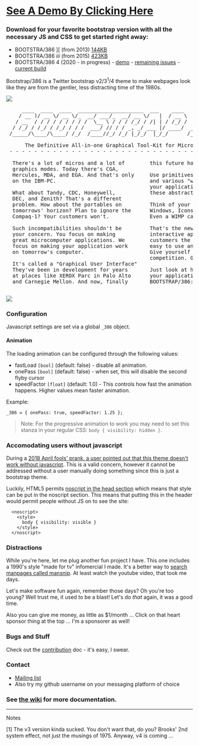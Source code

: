 # [See A Demo By Clicking Here](http://kristopolous.github.io/BOOTSTRA.386/)

### Download for your favorite bootstrap version with all the necessary JS and CSS to get started right away:

 * BOOTSTRA/386 ][ (from 2013) [144KB](https://github.com/kristopolous/BOOTSTRA.386/blob/master/bootstra.386-latest-v2.zip?raw=true)
 * BOOTSTRA/386 <i>iii</i> (from 2015) [423KB](https://github.com/kristopolous/BOOTSTRA.386/blob/master/shit-that-dont-work/bootstra.386-latest-v3.zip?raw=true)
 * BOOTSTRA/386 4 (2020 - in progress) - [demo](http://kristopolous.github.io/BOOTSTRA.386/demo.html) - [remaining issues](https://github.com/kristopolous/BOOTSTRA.386/issues/85) - [current build](https://github.com/kristopolous/BOOTSTRA.386/blob/master/bootstra.386-latest-v4.zip?raw=true)

Bootstrap/386 is a Twitter bootstrap v2/3<sup>1</sup>/4 theme to make webpages look like they are from the gentler, less distracting time of the 1980s. 

<a href=http://i.imgur.com/chWpJfb.jpg><img src=http://i.imgur.com/chWpJfbl.jpg></a>
<pre>
     ____  ____  ____  _____________________  ___    ____        __   _____ ____  _____
    / __ )/ __ \/ __ \/_  __/ ___/_  __/ __ \/   |  / __ \     _/_/  |__  /( __ )/ ___/
   / __  / / / / / / / / /  \__ \ / / / /_/ / /| | / /_/ /   _/_/     /_ &lt;/ __  / __ \ 
  / /_/ / /_/ / /_/ / / /  ___/ // / / _, _/ ___ |/ ____/  _/_/     ___/ / /_/ / /_/ / 
 /_____/\____/\____/ /_/  /____//_/ /_/ |_/_/  |_/_/      /_/      /____/\____/\____/  

      The Definitive All-in-one Graphical Tool-Kit for Micros and Terminals.  
 - - - - - - - - - - - - - - - - - - - - - - - - - - - - - - - - - - - - - - - - - - 

  There's a lot of micros and a lot of        this future has arrived.
  graphics modes. Today there's CGA,          
  Hercules, MDA, and EGA. And that's only     Use primitives like buttons, "toolbars"
  on the IBM-PC.                              and various "widgets" that will control
                                              your application. We handle rendering
  What about Tandy, CDC, Honeywell,           these abstractions on screen for you.
  DEC, and Zenith? That's a different          
  problem. How about the portables on         Think of your software in terms of
  tomorrows' horizon? Plan to ignore the      Windows, Icons, Menus, and Pull-Downs.
  Compaq-1? Your customers won't.             Even a WIMP can do it (TM).
                                              
  Such incompatibilities shouldn't be         That's the new paradigm of full-screen
  your concern. You focus on making           interactive applications. Give your
  great microcomputer applications. We        customers the rich interface that are
  focus on making your application work       easy to use and also, easy to create.
  on tomorrow's computer.                     Give yourself that one-leg up on your
                                              competition. GUI is Good. GUI is God.
  It's called a "Graphical User Interface"    
  They've been in development for years       Just look at how beautiful
  at places like XEROX Parc in Palo Alto      your application can look with
  and Carnegie Mellon. And now, finally       BOOTSTRAP/386:

</pre>

<img src=http://i.imgur.com/CZKrANV.png>


### Configuration

Javascript settings are set via a global `_386` object.

#### Animation
The loading animation can be configured through the following values:

  * fastLoad `[bool]` (default: false) - disable all animation.
  * onePass `[bool]` (default: false) - when set, this will disable the second flyby cursor
  * speedFactor `[float]` (default: 1.0) - This controls how fast the animation happens. Higher values mean faster animation.

Example:

    _386 = { onePass: true, speedFactor: 1.25 };

> Note: For the progressive animation to work you may need to set this stanza in your regular CSS: `body { visibility: hidden }`.

### Accomodating users without javascript

During a [2018 April fools' prank, a user pointed out that this theme doesn't work without javascript](https://www.reddit.com/r/linux/comments/88lump/manjaro_websites_april_1st_prank_is_the_default/dwlz0rv/). This is a valid concern, however it cannot be addressed without a user manually doing something
since this is just a bootstrap theme.

Luckily, HTML5 permits [noscript in the head section](https://stackoverflow.com/questions/218162/embedding-extra-styles-with-noscript/1332058#1332058) which means that style can be put in the noscript section.  This means that putting this in the header would permit people without JS on to see the site:

```
  <noscript>
    <style>
      body { visibility: visible }
    </style>
  </noscript>
```

### Distractions

While you're here, let me plug another fun project I have. This one includes a 1990's style "made for tv" infomercial I made. It's a better way to [search manpages called mansnip](https://github.com/kristopolous/mansnip). At least watch the youtube video, that took me days.

Let's make software fun again, remember those days? Oh you're too young? Well trust me, it used to be a blast! Let's do *that* again, it was a good time.

Also you can give me money, as little as $1/month ... Click on that heart sponsor thing at the top ... I'm a sponsorer as well!

### Bugs and Stuff

Check out the [contribution](https://github.com/kristopolous/BOOTSTRA.386/blob/master/CONTRIBUTING.md) doc - it's easy, I swear.

### Contact

 * [Mailing list](https://groups.google.com/forum/#!forum/bootstra-386)
 * Also try my github username on your messaging platform of choice 

### See [the wiki](https://github.com/kristopolous/BOOTSTRA.386/wiki/) for more documentation.

--- 
Notes

[1] The v3 version kinda sucked. You don't want that, do you? Brooks' 2nd system effect, not just the musings of 1975.  Anyway, v4 is coming ...
